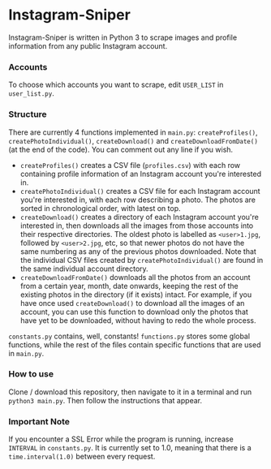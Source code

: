 # Instagram-Sniper

Instagram-Sniper is written in Python 3 to scrape images and profile information from any public Instagram account.

### Accounts

To choose which accounts you want to scrape, edit `USER_LIST` in `user_list.py`.

### Structure

There are currently 4 functions implemented in `main.py`: `createProfiles()`, `createPhotoIndividual()`, `createDownload()` and `createDownloadFromDate()` (at the end of the code). You can comment out any line if you wish.

- `createProfiles()` creates a CSV file (`profiles.csv`) with each row containing profile information of an Instagram account you're interested in.
- `createPhotoIndividual()` creates a CSV file for each Instagram account you're interested in, with each row describing a photo. The photos are sorted in chronological order, with latest on top.
- `createDownload()` creates a directory of each Instagram account you're interested in, then downloads all the images from those accounts into their respective directories. The oldest photo is labelled as `<user>1.jpg`, followed by `<user>2.jpg`, etc, so that newer photos do not have the same numbering as any of the previous photos downloaded. Note that the individual CSV files created by `createPhotoIndividual()` are found in the same individual account directory.
- `createDownloadFromDate()` downloads all the photos from an account from a certain year, month, date onwards, keeping the rest of the existing photos in the directory (if it exists) intact. For example, if you have once used `createDownload()` to download all the images of an account, you can use this function to download only the photos that have yet to be downloaded, without having to redo the whole process.

`constants.py` contains, well, constants! `functions.py` stores some global functions, while the rest of the files contain specific functions that are used in `main.py`.

### How to use

Clone / download this repository, then navigate to it in a terminal and run `python3 main.py`. Then follow the instructions that appear.

### Important Note

If you encounter a SSL Error while the program is running, increase `INTERVAL` in `constants.py`. It is currently set to 1.0, meaning that there is a `time.interval(1.0)` between every request.
